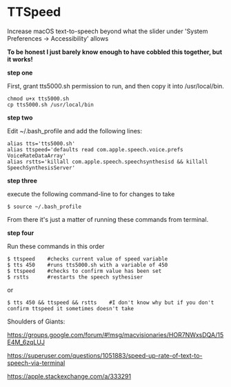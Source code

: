 # TTSpeed
Increase macOS text-to-speech beyond what the slider under 'System Preferences -> Accessibility' allows

**To be honest I just barely know enough to have cobbled this together, but it works!**

**step one**

First, grant tts5000.sh permission to run, and then copy it into /usr/local/bin.
    
    chmod u+x tts5000.sh  
    cp tts5000.sh /usr/local/bin

**step two**

Edit ~/.bash_profile and add the following lines:

    alias tts='tts5000.sh'
    alias ttspeed='defaults read com.apple.speech.voice.prefs VoiceRateDataArray'
    alias rstts='killall com.apple.speech.speechsynthesisd && killall SpeechSynthesisServer'

**step three**

execute the following command-line to for changes to take

    $ source ~/.bash_profile

From there it's just a matter of running these commands from terminal.

**step four**

Run these commands in this order

    $ ttspeed    #checks current value of speed variable
    $ tts 450    #runs tts5000.sh with a variable of 450
    $ ttspeed    #checks to confirm value has been set
    $ rstts      #restarts the speech sythesiser 

or

    $ tts 450 && ttspeed && rstts    #I don't know why but if you don't confirm ttspeed it sometimes doesn't take

Shoulders of Giants:

https://groups.google.com/forum/#!msg/macvisionaries/HOR7NWxsDQA/15E4M_6zqLUJ

https://superuser.com/questions/1051883/speed-up-rate-of-text-to-speech-via-terminal

https://apple.stackexchange.com/a/333291
